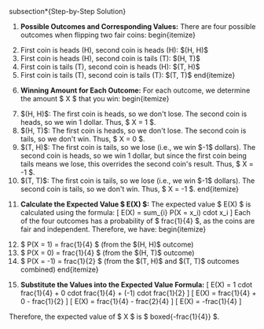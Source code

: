 subsection*{Step-by-Step Solution}

1. **Possible Outcomes and Corresponding Values:**
   There are four possible outcomes when flipping two fair coins:
   begin{itemize}
   <li> First coin is heads (H), second coin is heads (H): $(H, H)$
   <li> First coin is heads (H), second coin is tails (T): $(H, T)$
   <li> First coin is tails (T), second coin is heads (H): $(T, H)$
   <li> First coin is tails (T), second coin is tails (T): $(T, T)$
   end{itemize}

2. **Winning Amount for Each Outcome:**
   For each outcome, we determine the amount $ X $ that you win:
   begin{itemize}
   <li> $(H, H)$: The first coin is heads, so we don't lose. The second coin is heads, so we win 1 dollar. Thus, $ X = 1 $.
	<li> $(H, T)$: The first coin is heads, so we don't lose. The second coin is tails, so we don't win. Thus, $ X = 0 $.
	<li> $(T, H)$: The first coin is tails, so we lose (i.e., we win $-1$ dollars). The second coin is heads, so we win 1 dollar, but since the first coin being tails means we lose, this overrides the second coin's result. Thus, $ X = -1 $.
	<li> $(T, T)$: The first coin is tails, so we lose (i.e., we win $-1$ dollars). The second coin is tails, so we don't win. Thus, $ X = -1 $.
   end{itemize}

3. **Calculate the Expected Value $ E(X) $:**
   The expected value $ E(X) $ is calculated using the formula:
   [
   E(X) = sum_{i} P(X = x_i) cdot x_i
   ]
   Each of the four outcomes has a probability of $ frac{1}{4} $, as the coins are fair and independent.
Therefore, we have:
begin{itemize}
	<li> $ P(X = 1) = frac{1}{4} $ (from the $(H, H)$ outcome)
   <li> $ P(X = 0) = frac{1}{4} $ (from the $(H, T)$ outcome)
   <li> $ P(X = -1) = frac{1}{2} $ (from the $(T, H)$ and $(T, T)$ outcomes combined)
   end{itemize}

4. **Substitute the Values into the Expected Value Formula:**
   [
   E(X) = 1 cdot frac{1}{4} + 0 cdot frac{1}{4} + (-1) cdot frac{1}{2}
   ]
   [
   E(X) = frac{1}{4} + 0 - frac{1}{2}
   ]
   [
   E(X) = frac{1}{4} - frac{2}{4}
   ]
   [
   E(X) = -frac{1}{4}
   ]

Therefore, the expected value of $ X $ is $ boxed{-frac{1}{4}} $.
